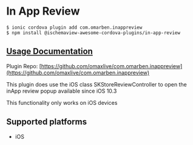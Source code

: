 # In App Review

```text
$ ionic cordova plugin add com.omarben.inappreview
$ npm install @ischemaview-awesome-cordova-plugins/in-app-review
```

## [Usage Documentation](https://danielsogl.gitbook.io/awesome-cordova-plugins/plugins/in-app-review/)

Plugin Repo: [https://github.com/omaxlive/com.omarben.inappreview](https://github.com/omaxlive/com.omarben.inappreview)

This plugin does use the iOS class SKStore​Review​Controller to open the inApp review popup available since iOS 10.3

This functionality only works on iOS devices

## Supported platforms

* iOS

